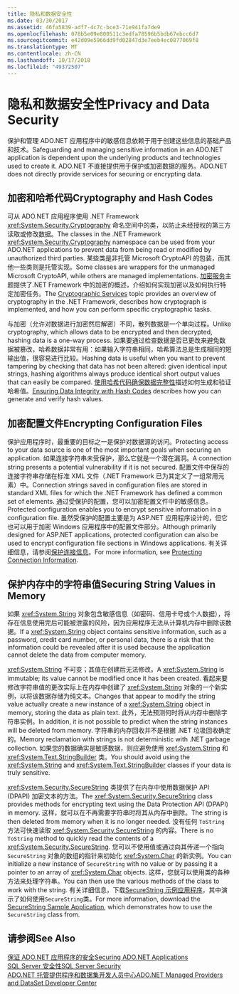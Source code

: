```yaml
---
title: 隐私和数据安全性
ms.date: 03/30/2017
ms.assetid: 46fa5839-adf7-4c7c-bce3-71e941fa7de9
ms.openlocfilehash: 078b5e09e800511c3edfa78596b5bdb67ebcc6d7
ms.sourcegitcommit: e42d09e5966dd9fd02847d3e7eeb4ec0877069f8
ms.translationtype: MT
ms.contentlocale: zh-CN
ms.lasthandoff: 10/17/2018
ms.locfileid: "49372507"
---
```

# <a name="privacy-and-data-security"></a><span data-ttu-id="dee98-102">隐私和数据安全性</span><span class="sxs-lookup"><span data-stu-id="dee98-102">Privacy and Data Security</span></span>
<span data-ttu-id="dee98-103">保护和管理 ADO.NET 应用程序中的敏感信息依赖于用于创建这些信息的基础产品和技术。</span><span class="sxs-lookup"><span data-stu-id="dee98-103">Safeguarding and managing sensitive information in an ADO.NET application is dependent upon the underlying products and technologies used to create it.</span></span> <span data-ttu-id="dee98-104">ADO.NET 不直接提供用于保护或加密数据的服务。</span><span class="sxs-lookup"><span data-stu-id="dee98-104">ADO.NET does not directly provide services for securing or encrypting data.</span></span>  
  
## <a name="cryptography-and-hash-codes"></a><span data-ttu-id="dee98-105">加密和哈希代码</span><span class="sxs-lookup"><span data-stu-id="dee98-105">Cryptography and Hash Codes</span></span>  
 <span data-ttu-id="dee98-106">可从 ADO.NET 应用程序使用 .NET Framework <xref:System.Security.Cryptography> 命名空间中的类，以防止未经授权的第三方读取或修改数据。</span><span class="sxs-lookup"><span data-stu-id="dee98-106">The classes in the .NET Framework <xref:System.Security.Cryptography> namespace can be used from your ADO.NET applications to prevent data from being read or modified by unauthorized third parties.</span></span> <span data-ttu-id="dee98-107">某些类是非托管 Microsoft CryptoAPI 的包装，而其他一些类则是托管实现。</span><span class="sxs-lookup"><span data-stu-id="dee98-107">Some classes are wrappers for the unmanaged Microsoft CryptoAPI, while others are managed implementations.</span></span> <span data-ttu-id="dee98-108">[加密服务](../../../../docs/standard/security/cryptographic-services.md)主题提供了.NET Framework 中的加密的概述，介绍如何实现加密以及如何执行特定加密任务。</span><span class="sxs-lookup"><span data-stu-id="dee98-108">The [Cryptographic Services](../../../../docs/standard/security/cryptographic-services.md) topic provides an overview of cryptography in the .NET Framework, describes how cryptograph is implemented, and how you can perform specific cryptographic tasks.</span></span>  
  
 <span data-ttu-id="dee98-109">与加密（允许对数据进行加密然后解密）不同，散列数据是一个单向过程。</span><span class="sxs-lookup"><span data-stu-id="dee98-109">Unlike cryptography, which allows data to be encrypted and then decrypted, hashing data is a one-way process.</span></span> <span data-ttu-id="dee98-110">如果要通过检查数据是否已更改来避免数据被篡改，哈希数据非常有用：如果输入字符串相同，哈希算法总是生成相同的短输出值，很容易进行比较。</span><span class="sxs-lookup"><span data-stu-id="dee98-110">Hashing data is useful when you want to prevent tampering by checking that data has not been altered: given identical input strings, hashing algorithms always produce identical short output values that can easily be compared.</span></span> <span data-ttu-id="dee98-111">[使用哈希代码确保数据完整性](../../../../docs/standard/security/ensuring-data-integrity-with-hash-codes.md)描述如何生成和验证哈希值。</span><span class="sxs-lookup"><span data-stu-id="dee98-111">[Ensuring Data Integrity with Hash Codes](../../../../docs/standard/security/ensuring-data-integrity-with-hash-codes.md) describes how you can generate and verify hash values.</span></span>  
  
## <a name="encrypting-configuration-files"></a><span data-ttu-id="dee98-112">加密配置文件</span><span class="sxs-lookup"><span data-stu-id="dee98-112">Encrypting Configuration Files</span></span>  
 <span data-ttu-id="dee98-113">保护应用程序时，最重要的目标之一是保护对数据源的访问。</span><span class="sxs-lookup"><span data-stu-id="dee98-113">Protecting access to your data source is one of the most important goals when securing an application.</span></span> <span data-ttu-id="dee98-114">如果连接字符串未受保护，那么它就是一个潜在漏洞。</span><span class="sxs-lookup"><span data-stu-id="dee98-114">A connection string presents a potential vulnerability if it is not secured.</span></span> <span data-ttu-id="dee98-115">配置文件中保存的连接字符串存储在标准 XML 文件（.NET Framework 已为其定义了一组常用元素）中。</span><span class="sxs-lookup"><span data-stu-id="dee98-115">Connection strings saved in configuration files are stored in standard XML files for which the .NET Framework has defined a common set of elements.</span></span> <span data-ttu-id="dee98-116">通过受保护的配置，您可以加密配置文件中的敏感信息。</span><span class="sxs-lookup"><span data-stu-id="dee98-116">Protected configuration enables you to encrypt sensitive information in a configuration file.</span></span> <span data-ttu-id="dee98-117">虽然受保护的配置主要是为 ASP.NET 应用程序设计的，但它也可以用于加密 Windows 应用程序中的配置文件部分。</span><span class="sxs-lookup"><span data-stu-id="dee98-117">Although primarily designed for ASP.NET applications, protected configuration can also be used to encrypt configuration file sections in Windows applications.</span></span> <span data-ttu-id="dee98-118">有关详细信息，请参阅[保护连接信息](../../../../docs/framework/data/adonet/protecting-connection-information.md)。</span><span class="sxs-lookup"><span data-stu-id="dee98-118">For more information, see [Protecting Connection Information](../../../../docs/framework/data/adonet/protecting-connection-information.md).</span></span>  
  
## <a name="securing-string-values-in-memory"></a><span data-ttu-id="dee98-119">保护内存中的字符串值</span><span class="sxs-lookup"><span data-stu-id="dee98-119">Securing String Values in Memory</span></span>  
 <span data-ttu-id="dee98-120">如果 <xref:System.String> 对象包含敏感信息（如密码、信用卡号或个人数据），将存在信息使用完后可能被泄露的风险，因为应用程序无法从计算机内存中删除该数据。</span><span class="sxs-lookup"><span data-stu-id="dee98-120">If a <xref:System.String> object contains sensitive information, such as a password, credit card number, or personal data, there is a risk that the information could be revealed after it is used because the application cannot delete the data from computer memory.</span></span>  
  
 <span data-ttu-id="dee98-121"><xref:System.String> 不可变；其值在创建后无法修改。</span><span class="sxs-lookup"><span data-stu-id="dee98-121">A <xref:System.String> is immutable; its value cannot be modified once it has been created.</span></span> <span data-ttu-id="dee98-122">看起来要修改字符串值的更改实际上在内存中创建了 <xref:System.String> 对象的一个新实例，以将该数据存储为纯文本。</span><span class="sxs-lookup"><span data-stu-id="dee98-122">Changes that appear to modify the string value actually create a new instance of a <xref:System.String> object in memory, storing the data as plain text.</span></span> <span data-ttu-id="dee98-123">此外，无法预测何时将从内存中删除字符串实例。</span><span class="sxs-lookup"><span data-stu-id="dee98-123">In addition, it is not possible to predict when the string instances will be deleted from memory.</span></span> <span data-ttu-id="dee98-124">字符串的内存回收并不是根据 .NET 垃圾回收确定的。</span><span class="sxs-lookup"><span data-stu-id="dee98-124">Memory reclamation with strings is not deterministic with .NET garbage collection.</span></span> <span data-ttu-id="dee98-125">如果您的数据确实是敏感数据，则应避免使用 <xref:System.String> 和 <xref:System.Text.StringBuilder> 类。</span><span class="sxs-lookup"><span data-stu-id="dee98-125">You should avoid using the <xref:System.String> and <xref:System.Text.StringBuilder> classes if your data is truly sensitive.</span></span>  
  
 <span data-ttu-id="dee98-126"><xref:System.Security.SecureString> 类提供了在内存中使用数据保护 API (DPAPI) 加密文本的方法。</span><span class="sxs-lookup"><span data-stu-id="dee98-126">The <xref:System.Security.SecureString> class provides methods for encrypting text using the Data Protection API (DPAPI) in memory.</span></span> <span data-ttu-id="dee98-127">这样，就可以在不再需要字符串时将其从内存中删除。</span><span class="sxs-lookup"><span data-stu-id="dee98-127">The string is then deleted from memory when it is no longer needed.</span></span> <span data-ttu-id="dee98-128">没有任何 `ToString` 方法可快速读取 <xref:System.Security.SecureString> 的内容。</span><span class="sxs-lookup"><span data-stu-id="dee98-128">There is no `ToString` method to quickly read the contents of a <xref:System.Security.SecureString>.</span></span> <span data-ttu-id="dee98-129">您可以不使用值或通过向其传递一个指向 `SecureString` 对象的数组的指针来初始化 <xref:System.Char> 的新实例。</span><span class="sxs-lookup"><span data-stu-id="dee98-129">You can initialize a new instance of `SecureString` with no value or by passing it a pointer to an array of <xref:System.Char> objects.</span></span> <span data-ttu-id="dee98-130">这样，您就可以使用类的各种方法来处理字符串。</span><span class="sxs-lookup"><span data-stu-id="dee98-130">You can then use the various methods of the class to work with the string.</span></span> <span data-ttu-id="dee98-131">有关详细信息，下载[SecureString 示例应用程序](https://go.microsoft.com/fwlink/?LinkId=120418)，其中演示了如何使用`SecureString`类。</span><span class="sxs-lookup"><span data-stu-id="dee98-131">For more information, download the [SecureString Sample Application](https://go.microsoft.com/fwlink/?LinkId=120418), which demonstrates how to use the `SecureString` class from.</span></span>  
  
## <a name="see-also"></a><span data-ttu-id="dee98-132">请参阅</span><span class="sxs-lookup"><span data-stu-id="dee98-132">See Also</span></span>  
 [<span data-ttu-id="dee98-133">保证 ADO.NET 应用程序的安全</span><span class="sxs-lookup"><span data-stu-id="dee98-133">Securing ADO.NET Applications</span></span>](../../../../docs/framework/data/adonet/securing-ado-net-applications.md)  
 [<span data-ttu-id="dee98-134">SQL Server 安全性</span><span class="sxs-lookup"><span data-stu-id="dee98-134">SQL Server Security</span></span>](../../../../docs/framework/data/adonet/sql/sql-server-security.md)  
 [<span data-ttu-id="dee98-135">ADO.NET 托管提供程序和数据集开发人员中心</span><span class="sxs-lookup"><span data-stu-id="dee98-135">ADO.NET Managed Providers and DataSet Developer Center</span></span>](https://go.microsoft.com/fwlink/?LinkId=217917)
